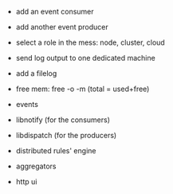 
- add an event consumer
- add another event producer

- select a role in the mess: node, cluster, cloud
- send log output to one dedicated machine
- add a filelog
- free mem: free -o -m (total = used+free)

- events
- libnotify (for the consumers)
- libdispatch (for the producers)
- distributed rules' engine
- aggregators
- http ui

